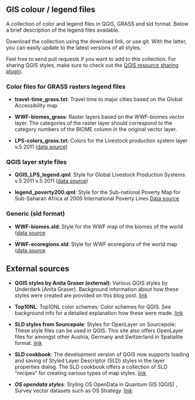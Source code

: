 ## GIS colour / legend files

A collection of color and legend files in QGIS, GRASS and sld format. Below a brief description of the legend files available.

Download the collection using the download link, or use git. With the latter, you can easily update to the latest versions of all styles. 

Feel free to send pull requests if you want to add to this collection. For sharing QGIS styles, make sure to check out the [QGIS resource sharing plugin](http://www.akbargumbira.com/qgis_resources_sharing/).


### Color files for GRASS rasters legend files

* **travel-time_grass.txt**: Travel time to major cities based on the Global Accessibility map

* **WWF-biomes_grass**: Raster layers based on the WWF-biomes vector layer. The categories of the raster layer should correspond to the category numbers of the BIOME column in the original vector layer.

* **LPS-colors_grass.txt**: Colors for the Livestock production system layer v.5 2011 ([data source](http://www.fao.org/ag/AGAinfo/resources/en/glw/GLW_prod-sys.html))

### QGIS layer style files

* **QGIS_LPS_legend.qml**: Style for  Global Livestock Production Systems v.5 2011 v.5 2011 ([data source](http://www.fao.org/ag/AGAinfo/resources/en/glw/GLW_prod-sys.html))

* **legend_poverty200.qml**: Style for the Sub-national Poverty Map for Sub-Saharan Africa at 2005 International Poverty Lines [Data source](http://harvestchoice.org/maps/sub-national-poverty-and-extreme-poverty-prevalence)

### Generic (sld format)

* **WWF-biomes.sld**: Style for the WWF map of the biomes of the world ([data source](http://worldwildlife.org/publications/terrestrial-ecoregions-of-the-world)

* **WWF-ecoregions.sld**: Style for WWF ecoregions of the world map ([data source](http://worldwildlife.org/publications/terrestrial-ecoregions-of-the-world)

## External sources

* **QGIS styles by Anita Graser (external)**: Various QGIS styles by Underdark (Anita Graser). Background information about how these styles were created are provided on this blog post. [link](https://github.com/anitagraser/QGIS-resources/tree/master/qgis2)

* **Top10NL**: Top10NL color schemes: Color schemes for QGIS. See background info for a detailed explanation how these were made. [link](https://github.com/opengeogroep/NLExtract/tree/master/top10nl/style/qgis/jw_van_aalst)

* **SLD styles from Sourcepole**: Styles for OpenLayer on Sourcepole: These style files can be used in QGIS. This site also offers OpenLayer files for amongst other Austria, Germany and Switzerland in Spatialite format. [link](http://www.sourcepole.ch/2010/2/28/spatialite)

* **SLD cookbook**: The development version of QGIS now supports loading and saving of Styled Layer Descriptor (SLD) styles in the layer properties dialog. The SLD cookbook offers a collection of SLD “recipes” for creating various types of map styles. [link](http://docs.geoserver.org/stable/en/user/styling/sld-cookbook/index.html)

* ***OS opendata styles***: Styling OS OpenData in Quantum GIS (QGIS) , Survey vector datasets such as OS Strategy. [link](http://www.lutraconsulting.co.uk/resources/styling-os-opendata-in-qgis)
